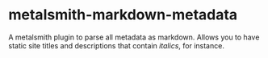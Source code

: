 
# metalsmith-markdown-metadata

A metalsmith plugin to parse all metadata as markdown. Allows you to have static site titles and descriptions that contain *italics*, for instance.
